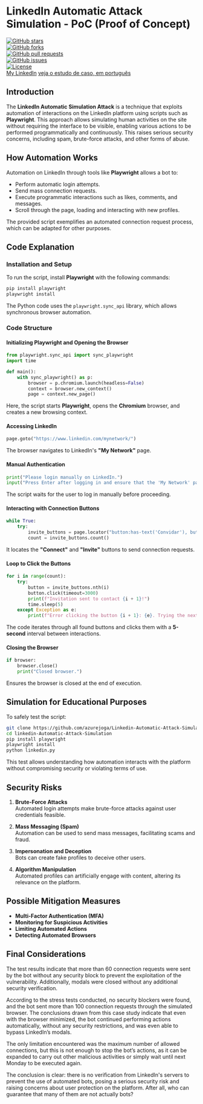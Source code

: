 # LinkedIn Automatic Attack Simulation - PoC (Proof of Concept)

[![GitHub stars](https://img.shields.io/github/stars/azurejoga/Linkedin-Automatic-Attack-Simulation?style=social)](https://github.com/azurejoga/Linkedin-Automatic-Attack-Simulation/stargazers)  
[![GitHub forks](https://img.shields.io/github/forks/azurejoga/Linkedin-Automatic-Attack-Simulation?style=social)](https://github.com/azurejoga/Linkedin-Automatic-Attack-Simulation/network)  
[![GitHub pull requests](https://img.shields.io/github/issues-pr/azurejoga/Linkedin-Automatic-Attack-Simulation)](https://github.com/azurejoga/Linkedin-Automatic-Attack-Simulation/pulls)  
[![GitHub issues](https://img.shields.io/github/issues/azurejoga/Linkedin-Automatic-Attack-Simulation)](https://github.com/azurejoga/Linkedin-Automatic-Attack-Simulation/issues)  
[![License](https://img.shields.io/github/license/azurejoga/Linkedin-Automatic-Attack-Simulation)](https://opensource.org/licenses/GPL-3.0)  
[My LinkedIn](https://www.linkedin.com/in/juan-mathews-rebello-santos-/)
[veja o estudo de caso, em português](https://github.com/azurejoga/Linkedin-Automatic-Attack-Simulation/blob/master/readme-pt_BR.md)

## Introduction

The **LinkedIn Automatic Simulation Attack** is a technique that exploits automation of interactions on the LinkedIn platform using scripts such as **Playwright**. This approach allows simulating human activities on the site without requiring the interface to be visible, enabling various actions to be performed programmatically and continuously. This raises serious security concerns, including spam, brute-force attacks, and other forms of abuse.

## How Automation Works

Automation on LinkedIn through tools like **Playwright** allows a bot to:

- Perform automatic login attempts.
- Send mass connection requests.
- Execute programmatic interactions such as likes, comments, and messages.
- Scroll through the page, loading and interacting with new profiles.

The provided script exemplifies an automated connection request process, which can be adapted for other purposes.

## Code Explanation

### Installation and Setup

To run the script, install **Playwright** with the following commands:

```sh
pip install playwright
playwright install
```

The Python code uses the `playwright.sync_api` library, which allows synchronous browser automation.

### Code Structure

#### Initializing Playwright and Opening the Browser

```python
from playwright.sync_api import sync_playwright
import time

def main():
    with sync_playwright() as p:
        browser = p.chromium.launch(headless=False)
        context = browser.new_context()
        page = context.new_page()
```

Here, the script starts **Playwright**, opens the **Chromium** browser, and creates a new browsing context.

#### Accessing LinkedIn

```python
page.goto("https://www.linkedin.com/mynetwork/")
```

The browser navigates to LinkedIn's **"My Network"** page.

#### Manual Authentication

```python
print("Please login manually on LinkedIn.")
input("Press Enter after logging in and ensure that the 'My Network' page is loaded.")
```

The script waits for the user to log in manually before proceeding.

#### Interacting with Connection Buttons

```python
while True:
    try:
        invite_buttons = page.locator("button:has-text('Convidar'), button:has-text('Conectar')")
        count = invite_buttons.count()
```

It locates the **"Connect"** and **"Invite"** buttons to send connection requests.

#### Loop to Click the Buttons

```python
for i in range(count):
    try:
        button = invite_buttons.nth(i)
        button.click(timeout=3000)
        print(f"Invitation sent to contact {i + 1}!")
        time.sleep(5)
    except Exception as e:
        print(f"Error clicking the button {i + 1}: {e}. Trying the next...")
```

The code iterates through all found buttons and clicks them with a **5-second** interval between interactions.

#### Closing the Browser

```python
if browser:
    browser.close()
    print("Closed browser.")
```

Ensures the browser is closed at the end of execution.

## Simulation for Educational Purposes

To safely test the script:

```sh
git clone https://github.com/azurejoga/Linkedin-Automatic-Attack-Simulation.git
cd linkedin-Automatic-Attack-Simulation
pip install playwright
playwright install
python linkedin.py
```

This test allows understanding how automation interacts with the platform without compromising security or violating terms of use.

## Security Risks

1. **Brute-Force Attacks**  
   Automated login attempts make brute-force attacks against user credentials feasible.

2. **Mass Messaging (Spam)**  
   Automation can be used to send mass messages, facilitating scams and fraud.

3. **Impersonation and Deception**  
   Bots can create fake profiles to deceive other users.

4. **Algorithm Manipulation**  
   Automated profiles can artificially engage with content, altering its relevance on the platform.

## Possible Mitigation Measures

- **Multi-Factor Authentication (MFA)**
- **Monitoring for Suspicious Activities**
- **Limiting Automated Actions**
- **Detecting Automated Browsers**

## Final Considerations

The test results indicate that more than 60 connection requests were sent by the bot without any security block to prevent the exploitation of the vulnerability. Additionally, modals were closed without any additional security verification.  

According to the stress tests conducted, no security blockers were found, and the bot sent more than 100 connection requests through the simulated browser. The conclusions drawn from this case study indicate that even with the browser minimized, the bot continued performing actions automatically, without any security restrictions, and was even able to bypass LinkedIn’s modals.  

The only limitation encountered was the maximum number of allowed connections, but this is not enough to stop the bot’s actions, as it can be expanded to carry out other malicious activities or simply wait until next Monday to be executed again.  

The conclusion is clear: there is no verification from LinkedIn's servers to prevent the use of automated bots, posing a serious security risk and raising concerns about user protection on the platform. After all, who can guarantee that many of them are not actually bots?